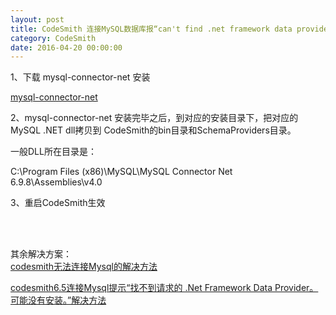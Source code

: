```yaml
---
layout: post
title: CodeSmith 连接MySQL数据库报“can't find .net framework data provider”
category: CodeSmith
date: 2016-04-20 00:00:00
---
```


1、下载 mysql-connector-net 安装

[mysql-connector-net](https://dev.mysql.com/downloads/connector/net/6.9.html)

2、mysql-connector-net 安装完毕之后，到对应的安装目录下，把对应的MySQL .NET dll拷贝到 CodeSmith的bin目录和SchemaProviders目录。

一般DLL所在目录是：

C:\\Program Files (x86)\\MySQL\\MySQL Connector Net 6.9.8\\Assemblies\\v4.0


3、重启CodeSmith生效


<br>
<br>

其余解决方案：
<br>
[codesmith无法连接Mysql的解决方法](http://blog.csdn.net/joke01/article/details/9469515)

[codesmith6.5连接Mysql提示“找不到请求的 .Net Framework Data Provider。可能没有安装。”解决方法](http://www.cnblogs.com/tim190/archive/2013/01/18/2866161.html)




